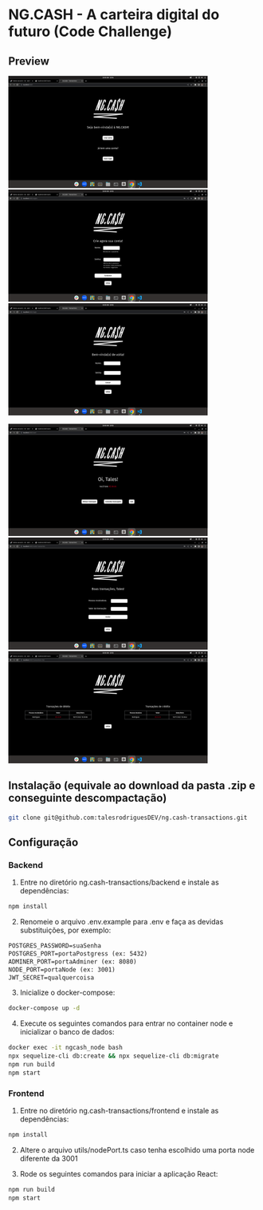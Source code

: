 # NG.CASH - A carteira digital do futuro (Code Challenge)

## Preview

<img src="./home.png" width=400 /> <img src="./signIn.png" width=400 /> <img src="./logIn.png" width=400 />

<img src="./user.png" width=400 /> <img src="./transaction.png" width=400 /> <img src="./transactions.png" width=400 />

## Instalação (equivale ao download da pasta .zip e conseguinte descompactação)

```bash
git clone git@github.com:talesrodriguesDEV/ng.cash-transactions.git
```
## Configuração

### Backend

1. Entre no diretório ng.cash-transactions/backend e instale as dependências:

```bash
npm install
```

2. Renomeie o arquivo .env.example para .env e faça as devidas substituições, por exemplo:

```.env
POSTGRES_PASSWORD=suaSenha
POSTGRES_PORT=portaPostgress (ex: 5432)
ADMINER_PORT=portaAdminer (ex: 8080)
NODE_PORT=portaNode (ex: 3001)
JWT_SECRET=qualquercoisa
```

3. Inicialize o docker-compose:

```bash
docker-compose up -d
```

4. Execute os seguintes comandos para entrar no container node e inicializar o banco de dados:

```bash
docker exec -it ngcash_node bash
npx sequelize-cli db:create && npx sequelize-cli db:migrate
npm run build
npm start
```

### Frontend

1. Entre no diretório ng.cash-transactions/frontend e instale as dependências:

```bash
npm install
```

2. Altere o arquivo utils/nodePort.ts caso tenha escolhido uma porta node diferente da 3001

3. Rode os seguintes comandos para iniciar a aplicação React:

```bash
npm run build
npm start
```
